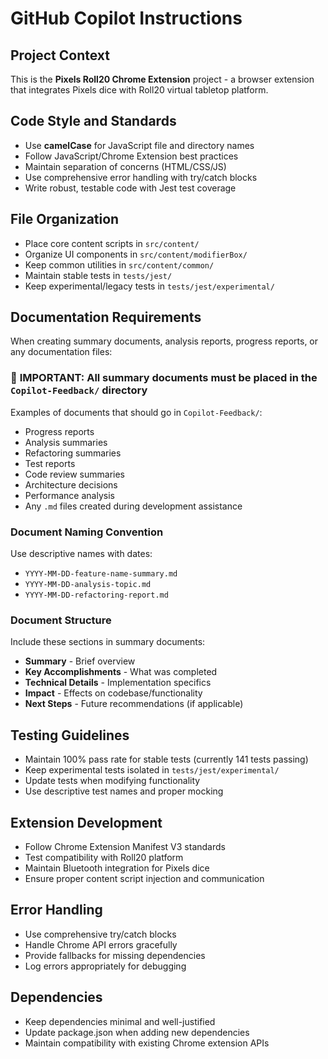 # GitHub Copilot Instructions

## Project Context

This is the **Pixels Roll20 Chrome Extension** project - a browser extension that integrates Pixels dice with Roll20 virtual tabletop platform.

## Code Style and Standards

- Use **camelCase** for JavaScript file and directory names
- Follow JavaScript/Chrome Extension best practices
- Maintain separation of concerns (HTML/CSS/JS)
- Use comprehensive error handling with try/catch blocks
- Write robust, testable code with Jest test coverage

## File Organization

- Place core content scripts in `src/content/`
- Organize UI components in `src/content/modifierBox/`
- Keep common utilities in `src/content/common/`
- Maintain stable tests in `tests/jest/`
- Keep experimental/legacy tests in `tests/jest/experimental/`

## Documentation Requirements

When creating summary documents, analysis reports, progress reports, or any documentation files:

### 📁 **IMPORTANT: All summary documents must be placed in the `Copilot-Feedback/` directory**

Examples of documents that should go in `Copilot-Feedback/`:

- Progress reports
- Analysis summaries
- Refactoring summaries
- Test reports
- Code review summaries
- Architecture decisions
- Performance analysis
- Any `.md` files created during development assistance

### Document Naming Convention

Use descriptive names with dates:

- `YYYY-MM-DD-feature-name-summary.md`
- `YYYY-MM-DD-analysis-topic.md`
- `YYYY-MM-DD-refactoring-report.md`

### Document Structure

Include these sections in summary documents:

- **Summary** - Brief overview
- **Key Accomplishments** - What was completed
- **Technical Details** - Implementation specifics
- **Impact** - Effects on codebase/functionality
- **Next Steps** - Future recommendations (if applicable)

## Testing Guidelines

- Maintain 100% pass rate for stable tests (currently 141 tests passing)
- Keep experimental tests isolated in `tests/jest/experimental/`
- Update tests when modifying functionality
- Use descriptive test names and proper mocking

## Extension Development

- Follow Chrome Extension Manifest V3 standards
- Test compatibility with Roll20 platform
- Maintain Bluetooth integration for Pixels dice
- Ensure proper content script injection and communication

## Error Handling

- Use comprehensive try/catch blocks
- Handle Chrome API errors gracefully
- Provide fallbacks for missing dependencies
- Log errors appropriately for debugging

## Dependencies

- Keep dependencies minimal and well-justified
- Update package.json when adding new dependencies
- Maintain compatibility with existing Chrome extension APIs
